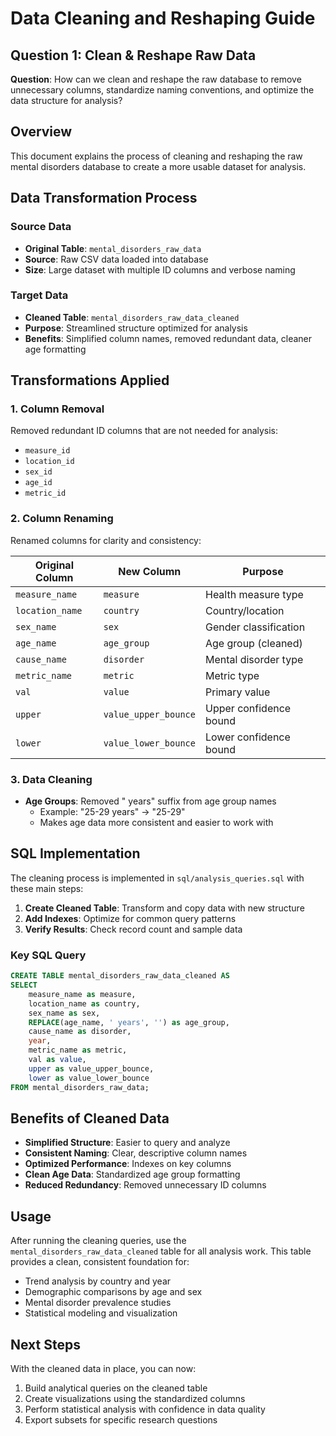 # Data Cleaning and Reshaping Guide

## Question 1: Clean & Reshape Raw Data

**Question**: How can we clean and reshape the raw database to remove unnecessary columns, standardize naming conventions, and optimize the data structure for analysis?

## Overview
This document explains the process of cleaning and reshaping the raw mental disorders database to create a more usable dataset for analysis.

## Data Transformation Process

### Source Data
- **Original Table**: `mental_disorders_raw_data`
- **Source**: Raw CSV data loaded into database
- **Size**: Large dataset with multiple ID columns and verbose naming

### Target Data
- **Cleaned Table**: `mental_disorders_raw_data_cleaned`
- **Purpose**: Streamlined structure optimized for analysis
- **Benefits**: Simplified column names, removed redundant data, cleaner age formatting

## Transformations Applied

### 1. Column Removal
Removed redundant ID columns that are not needed for analysis:
- `measure_id`
- `location_id` 
- `sex_id`
- `age_id`
- `metric_id`

### 2. Column Renaming
Renamed columns for clarity and consistency:

| Original Column | New Column | Purpose |
|----------------|------------|---------|
| `measure_name` | `measure` | Health measure type |
| `location_name` | `country` | Country/location |
| `sex_name` | `sex` | Gender classification |
| `age_name` | `age_group` | Age group (cleaned) |
| `cause_name` | `disorder` | Mental disorder type |
| `metric_name` | `metric` | Metric type |
| `val` | `value` | Primary value |
| `upper` | `value_upper_bounce` | Upper confidence bound |
| `lower` | `value_lower_bounce` | Lower confidence bound |

### 3. Data Cleaning
- **Age Groups**: Removed " years" suffix from age group names
  - Example: "25-29 years" → "25-29"
  - Makes age data more consistent and easier to work with

## SQL Implementation

The cleaning process is implemented in `sql/analysis_queries.sql` with these main steps:

1. **Create Cleaned Table**: Transform and copy data with new structure
2. **Add Indexes**: Optimize for common query patterns
3. **Verify Results**: Check record count and sample data

### Key SQL Query
```sql
CREATE TABLE mental_disorders_raw_data_cleaned AS
SELECT 
    measure_name as measure,
    location_name as country,
    sex_name as sex,
    REPLACE(age_name, ' years', '') as age_group,
    cause_name as disorder,
    year,
    metric_name as metric,
    val as value,
    upper as value_upper_bounce,
    lower as value_lower_bounce
FROM mental_disorders_raw_data;
```

## Benefits of Cleaned Data

- **Simplified Structure**: Easier to query and analyze
- **Consistent Naming**: Clear, descriptive column names
- **Optimized Performance**: Indexes on key columns
- **Clean Age Data**: Standardized age group formatting
- **Reduced Redundancy**: Removed unnecessary ID columns

## Usage

After running the cleaning queries, use the `mental_disorders_raw_data_cleaned` table for all analysis work. This table provides a clean, consistent foundation for:

- Trend analysis by country and year
- Demographic comparisons by age and sex
- Mental disorder prevalence studies
- Statistical modeling and visualization

## Next Steps

With the cleaned data in place, you can now:
1. Build analytical queries on the cleaned table
2. Create visualizations using the standardized columns
3. Perform statistical analysis with confidence in data quality
4. Export subsets for specific research questions
